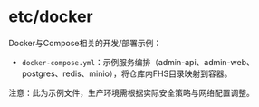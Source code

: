 # etc/docker

Docker与Compose相关的开发/部署示例：
- `docker-compose.yml`：示例服务编排（admin-api、admin-web、postgres、redis、minio），将仓库内FHS目录映射到容器。

注意：此为示例文件，生产环境需根据实际安全策略与网络配置调整。